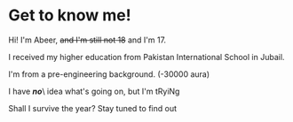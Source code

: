 # Get to know me!
Hi! I'm Abeer, ~~and I'm still not 18~~ and I'm 17.

I received my higher education from Pakistan International School in Jubail.

I'm from a pre-engineering background. (-30000 aura)

I have ***no***\ idea what's going on, but I'm tRyiNg

Shall I survive the year? Stay tuned to find out
